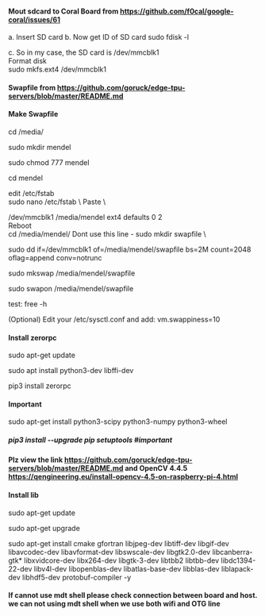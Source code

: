 #### Mout sdcard to Coral Board from https://github.com/f0cal/google-coral/issues/61
a. Insert SD card
b. Now get ID of SD card
sudo fdisk -l

c. So in my case, the SD card is /dev/mmcblk1   \
Format disk    \
sudo mkfs.ext4 /dev/mmcblk1


#### Swapfile from https://github.com/goruck/edge-tpu-servers/blob/master/README.md 
#### Make Swapfile
cd /media/

sudo mkdir mendel

sudo chmod 777 mendel

cd mendel

edit /etc/fstab \
sudo nano /etc/fstab \ 
Paste \

/dev/mmcblk1 /media/mendel ext4 defaults 0 2 \
Reboot \
cd /media/mendel/
Dont use this line - sudo mkdir swapfile \

sudo dd if=/dev/mmcblk1 of=/media/mendel/swapfile bs=2M count=2048 oflag=append conv=notrunc

sudo mkswap /media/mendel/swapfile

sudo swapon /media/mendel/swapfile

test: free -h

(Optional) Edit your /etc/sysctl.conf and add:
vm.swappiness=10

#### Install zerorpc
sudo apt-get update

sudo apt install python3-dev libffi-dev

pip3 install zerorpc
#### Important
sudo apt-get install python3-scipy python3-numpy python3-wheel

##### pip3 install --upgrade pip setuptools #important
#### Plz view the link https://github.com/goruck/edge-tpu-servers/blob/master/README.md and OpenCV 4.4.5 https://qengineering.eu/install-opencv-4.5-on-raspberry-pi-4.html
#### Install lib
sudo apt-get update

sudo apt-get upgrade

sudo apt-get install cmake gfortran libjpeg-dev libtiff-dev libgif-dev libavcodec-dev libavformat-dev libswscale-dev libgtk2.0-dev libcanberra-gtk* libxvidcore-dev libx264-dev libgtk-3-dev libtbb2 libtbb-dev libdc1394-22-dev libv4l-dev libopenblas-dev libatlas-base-dev libblas-dev liblapack-dev libhdf5-dev protobuf-compiler -y

#### If cannot use mdt shell please check connection between board and host. we can not using mdt shell when we use both wifi and OTG line

